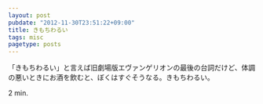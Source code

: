 ```yaml
---
layout: post
pubdate: "2012-11-30T23:51:22+09:00"
title: きもちわるい
tags: misc
pagetype: posts
---
```

「きもちわるい」と言えば旧劇場版エヴァンゲリオンの最後の台詞だけど、体調の悪いときにお酒を飲むと、ぼくはすぐそうなる。きもちわるい。

2 min.
